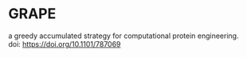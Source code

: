 # GRAPE
a greedy accumulated strategy for computational protein engineering.   
doi: https://doi.org/10.1101/787069
